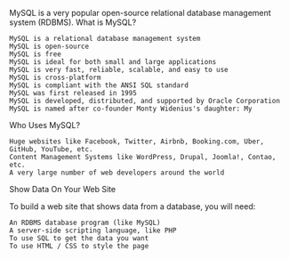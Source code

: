 MySQL is a very popular open-source relational database management system (RDBMS).
What is MySQL?

    MySQL is a relational database management system
    MySQL is open-source
    MySQL is free
    MySQL is ideal for both small and large applications
    MySQL is very fast, reliable, scalable, and easy to use
    MySQL is cross-platform
    MySQL is compliant with the ANSI SQL standard
    MySQL was first released in 1995
    MySQL is developed, distributed, and supported by Oracle Corporation
    MySQL is named after co-founder Monty Widenius's daughter: My

Who Uses MySQL?

    Huge websites like Facebook, Twitter, Airbnb, Booking.com, Uber, GitHub, YouTube, etc.
    Content Management Systems like WordPress, Drupal, Joomla!, Contao, etc.
    A very large number of web developers around the world

Show Data On Your Web Site

To build a web site that shows data from a database, you will need:

    An RDBMS database program (like MySQL)
    A server-side scripting language, like PHP
    To use SQL to get the data you want
    To use HTML / CSS to style the page

